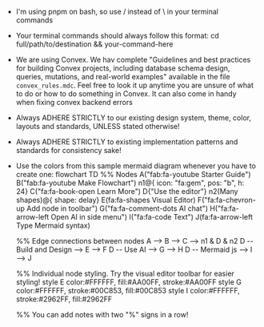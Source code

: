 - I'm using pnpm on bash, so use / instead of \ in your terminal commands

- Your terminal commands should always follow this format: cd full/path/to/destination && your-command-here

- We are using Convex. We hav complete "Guidelines and best practices for building Convex projects, including database schema design, queries, mutations, and real-world examples" available in the file `convex_rules.mdc`. Feel free to look it up anytime you are unsure of what to do or how to do something in Convex. It can also come in handy when fixing convex backend errors

- Always ADHERE STRICTLY to our existing design system, theme, color, layouts and standards, UNLESS stated otherwise!

- Always ADHERE STRICTLY to existing implementation patterns and standards for consistency sake!

- Use the colors from this sample mermaid diagram whenever you have to create one:
flowchart TD
    %% Nodes
        A("fab:fa-youtube Starter Guide")
        B("fab:fa-youtube Make Flowchart")
        n1@{ icon: "fa:gem", pos: "b", h: 24}
        C("fa:fa-book-open Learn More")
        D{"Use the editor"}
        n2(Many shapes)@{ shape: delay}
        E(fa:fa-shapes Visual Editor)
        F("fa:fa-chevron-up Add node in toolbar")
        G("fa:fa-comment-dots AI chat")
        H("fa:fa-arrow-left Open AI in side menu")
        I("fa:fa-code Text")
        J(fa:fa-arrow-left Type Mermaid syntax)

    %% Edge connections between nodes
        A --> B --> C --> n1 & D & n2
        D -- Build and Design --> E --> F
        D -- Use AI --> G --> H
        D -- Mermaid js --> I --> J

    %% Individual node styling. Try the visual editor toolbar for easier styling!
        style E color:#FFFFFF, fill:#AA00FF, stroke:#AA00FF
        style G color:#FFFFFF, stroke:#00C853, fill:#00C853
        style I color:#FFFFFF, stroke:#2962FF, fill:#2962FF

    %% You can add notes with two "%" signs in a row!